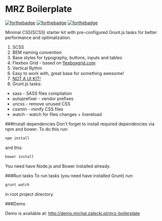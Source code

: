 MRZ Boilerplate
====================

[![forthebadge](http://forthebadge.com/badges/uses-html.svg)](http://forthebadge.com)
[![forthebadge](http://forthebadge.com/badges/uses-css.svg)](http://forthebadge.com)
[![forthebadge](http://forthebadge.com/badges/uses-badges.svg)](http://forthebadge.com)

Minimal CSS(SCSS) starter kit with pre-configured Grunt.js tasks for better performance and optimalization.

 1. SCSS
 2. BEM naming convention
 3. Base styles for typography, buttons, inputs and tables
 4. Flexbox Grid - based on [flexboxgrid.com](http://flexboxgrid.com)
 5. Vertical Rythm
 6. Easy to work with, great base for something awesome!
 7. [NOT A UI KIT!](https://twitter.com/brad_frost/status/516603995075653632)
 8. Grunt.js tasks:
  * sass - SASS files compilation
  * autoprefixer - vendor prefixes
  * uncss - remove unused CSS
  * cssmin - minify CSS files
  * watch - watch for files changes + livereload

###Install dependencies
Don't forget to install required dependencies via npm and bower. To do this run:

```sh
npm install
```

and this:

```sh
bower install
```

You need have Node.js and Bower installed already.

###Run tasks
To run tasks (you need have installed Grunt) run:

```sh
grunt watch
```

in root project directory.

###Demo

Demo is available at: http://demo.michal.zalecki.pl/mrz-boilerplate
